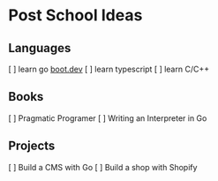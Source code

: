 # Post School Ideas

## Languages

[ ] learn go [boot.dev](https://boot.dev)
[ ] learn typescript
[ ] learn C/C++

## Books

[ ] Pragmatic Programer
[ ] Writing an Interpreter in Go

## Projects

[ ] Build a CMS with Go
[ ] Build a shop with Shopify
